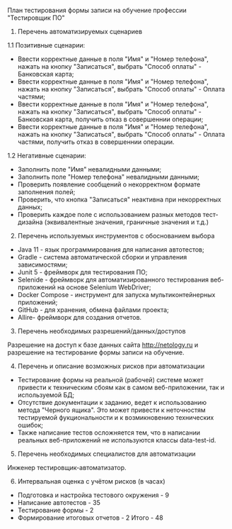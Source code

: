 План тестирования формы записи на обучение профессии "Тестировщик ПО"

1. Перечень автоматизируемых сценариев

1.1 Позитивные сценарии:
- Ввести корректные данные в поля "Имя" и "Номер телефона", нажать на кнопку "Записаться", выбрать "Способ оплаты" - Банковская карта;
- Ввести корректные данные в поля "Имя" и "Номер телефона", нажать на кнопку "Записаться", выбрать "Способ оплаты" - Оплата частями;
- Ввести корректные данные в поля "Имя" и "Номер телефона", нажать на кнопку "Записаться", выбрать "Способ оплаты" - Банковская карта, получить отказ в совершеннии операции;
- Ввести корректные данные в поля "Имя" и "Номер телефона", нажать на кнопку "Записаться", выбрать "Способ оплаты" - Оплата частями, получить отказ в совершеннии операции.

1.2 Негативные сценарии:
- Заполнить поле "Имя" невалидными данными;
- Заполнить поле "Номер телефона" невалидными данными;
- Проверить появление сообщений о некорректном формате заполнения полей;
- Проверить, что кнопка "Записаться" неактивна при некорректных данных;
- Проверить каждое поле с использованием разных методов тест-дизайна (эквивалентные значения, граничные значения и т.д.)

2. Перечень используемых инструментов с обоснованием выбора

- Java 11 - язык программирования для написания автотестов;
- Gradle - система автоматической сборки и управления зависимостями;
- Junit 5 - фреймворк для тестирования ПО;
- Selenide - фреймворк для автоматизированного тестирования веб-приложений на основе Selenium WebDriver;
- Docker Compose - инструмент для запуска мультиконтейнерных приложений;
- GitHub - для хранения, обмена файлами проекта;
- Allire- фреймворк для создания отчетов.

3. Перечень необходимых разрешений/данных/доступов

Разрешение на доступ к базе данных сайта http://netology.ru и разрешение на тестирование формы записи на обучение.

4. Перечень и описание возможных рисков при автоматизации

- Тестирование формы на реальной (рабочей) системе может привести к техническим сбоям как в самом веб-приложении, так и используемой БД;
- Отсутствие документации к заданию, ведет к использованию метода "Черного ящика". Это может привести к неточностям тестируемой фукциональности и к возмикновению технических ошибок;
- Также написание тестов осложняется тем, что в написании реальных веб-приложений не используются классы data-test-id.

5. Перечень необходимых специалистов для автоматизации

Инженер тестировщик-автоматизатор.

6. Интервальная оценка с учётом рисков (в часах)

- Подготовка и настройка тестового окружения - 9
- Написание автотестов - 35
- Тестирование формы - 2
- Формирование итоговых отчетов - 2
Итого - 48